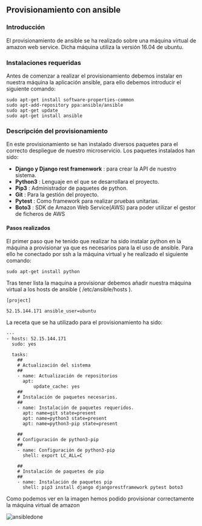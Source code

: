 ## Provisionamiento con ansible

### Introducción

El provisionamiento de ansible se ha realizado sobre una máquina virtual de amazon web service. Dicha máquina
utiliza la versión 16.04 de ubuntu.

### Instalaciones requeridas
Antes de comenzar a realizar el provisionamiento debemos instalar en nuestra máquina la aplicación ansible, para ello debemos introducir el siguiente comando:

```
sudo apt-get install software-properties-common
sudo apt-add-repository ppa:ansible/ansible
sudo apt-get update
sudo apt-get install ansible
```
### Descripción del provisionamiento

En este provisionamiento se han instalado diversos paquetes para el correcto despliegue de nuestro microservicio. Los paquetes instalados han sido:
* **Django y Django rest framenwork** : para crear la API de nuestro sistema.
* **Python3** : Lenguaje en el que se desarrollara el proyecto.
* **Pip3** : Administrador de paquetes de python.
* **Git** : Para la gestión del proyecto.
* **Pytest** : Como framework para realizar pruebas unitarias.
* **Boto3** : SDK de Amazon Web Service(AWS) para poder utilizar el gestor de ficheros de AWS

#### Pasos realizados

El primer paso que he tenido que realizar ha sido instalar python en la máquina a provisionar ya que es necesarios para la el uso de ansible. Para ello he conectado por ssh a la máquina virtual y he realizado el siguiente comando:
```
sudo apt-get install python
```

Tras tener lista la maquina a provisionar debemos añadir nuestra máquina virtual a los hosts de ansible ( /etc/ansible/hosts ).

```
[project]

52.15.144.171 ansible_user=ubuntu
```

La receta que se ha utilizado para el provisionamiento ha sido:
```
---
- hosts: 52.15.144.171
  sudo: yes

  tasks:
    ##
    # Actualización del sistema
    ##
    - name: Actualización de repositorios
      apt:
          update_cache: yes
    ##
    # Instalación de paquetes necesarios.
    ##
    - name: Instalación de paquetes requeridos.
      apt: name=git state=present
      apt: name=python3 state=present
      apt: name=python3-pip state=present

    ##
    # Configuración de python3-pip
    ##
    - name: Configuración de python3-pip
      shell: export LC_ALL=C

    ##
    # Instalación de paquetes de pip
    ##
    - name: Instalación de paquetes pip
      shell: pip3 install django djangorestframework pytest boto3
```
Como podemos ver en la imagen hemos podido provisionar correctamente la máquina virtual de amazon

![ansibledone](https://user-images.githubusercontent.com/11316534/32512096-23c7e0fe-c3f6-11e7-81d3-b2745a3dead4.png)
